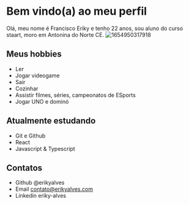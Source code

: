 # Bem vindo(a) ao meu perfil
Olá, meu nome é Francisco Eriky e tenho 22 anos, sou aluno do curso staart, moro em Antonina do Norte CE.
![1654950317918](https://user-images.githubusercontent.com/95571259/173187937-9a9e92f7-9186-481b-a24d-1e2e25009662.jpg)

 


## Meus hobbies

- Ler
- Jogar videogame
- Sair
- Cozinhar
- Assistir filmes, séries, campeonatos de ESports
- Jogar UNO e dominó

## Atualmente estudando

- Git e Github
- React
- Javascript & Typescript
 
## Contatos

- Github @erikyalves
- Email contato@erikyalves.com
- Linkedin eriky-alves
